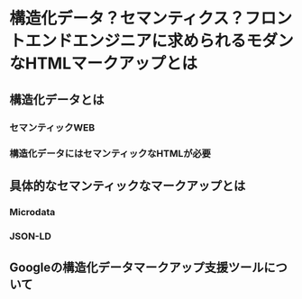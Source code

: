 # 構造化データ？セマンティクス？フロントエンドエンジニアに求められるモダンなHTMLマークアップとは  

## 構造化データとは  

### セマンティックWEB  

### 構造化データにはセマンティックなHTMLが必要  

## 具体的なセマンティックなマークアップとは  

### Microdata  

### JSON-LD  

## Googleの構造化データマークアップ支援ツールについて  